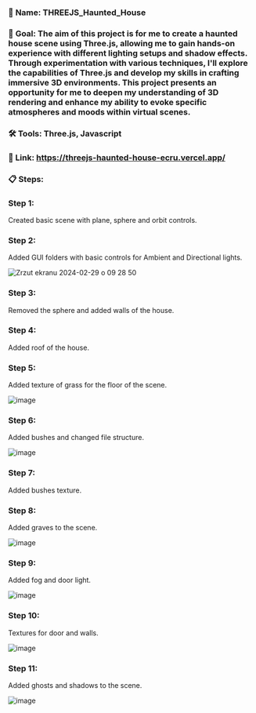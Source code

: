 ### 📁 **Name**: THREEJS_Haunted_House

### 🎯 **Goal**: The aim of this project is for me to create a haunted house scene using Three.js, allowing me to gain hands-on experience with different lighting setups and shadow effects. Through experimentation with various techniques, I'll explore the capabilities of Three.js and develop my skills in crafting immersive 3D environments. This project presents an opportunity for me to deepen my understanding of 3D rendering and enhance my ability to evoke specific atmospheres and moods within virtual scenes.

### 🛠️ **Tools**: Three.js, Javascript

### 🔗 Link: https://threejs-haunted-house-ecru.vercel.app/

### 📋 **Steps**:

### **Step 1**:

Created basic scene with plane, sphere and orbit controls.

### **Step 2**:

Added GUI folders with basic controls for Ambient and Directional lights.

![Zrzut ekranu 2024-02-29 o 09 28 50](https://github.com/Kacper-Lechicki/THREEJS_Haunted_House/assets/160114199/ef8878fd-24d3-446b-a61f-a201ae9d35d7)

### **Step 3**:

Removed the sphere and added walls of the house.

### **Step 4**:

Added roof of the house.

### **Step 5**:

Added texture of grass for the floor of the scene.

![image](https://github.com/Kacper-Lechicki/THREEJS_Haunted_House/assets/160114199/a58139cc-80bd-440c-9a57-91d042d6fbdc)

### **Step 6**:

Added bushes and changed file structure.

![image](https://github.com/Kacper-Lechicki/THREEJS_Haunted_House/assets/160114199/36646a8b-95c6-4230-94f6-cb4adb343e61)

### **Step 7**:

Added bushes texture.

### **Step 8**:

Added graves to the scene.

![image](https://github.com/Kacper-Lechicki/THREEJS_Haunted_House/assets/160114199/0ff01512-749e-4160-a285-d7fe96b50600)

### **Step 9**:

Added fog and door light.

![image](https://github.com/Kacper-Lechicki/THREEJS_Haunted_House/assets/160114199/258f2b33-ff60-4a3a-8ee2-144b6d7daa4e)

### **Step 10**:

Textures for door and walls.

![image](https://github.com/Kacper-Lechicki/THREEJS_Haunted_House/assets/160114199/ae6420f9-790f-4856-abc9-5339501bd02b)

### **Step 11**:

Added ghosts and shadows to the scene.

![image](https://github.com/Kacper-Lechicki/THREEJS_Haunted_House/assets/160114199/a3540581-4e1b-4dad-adce-75d64a84d323)

